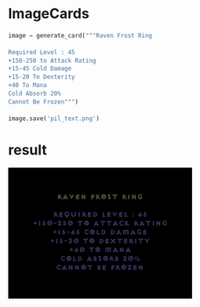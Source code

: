 # ImageCards

```python
image = generate_card("""Raven Frost Ring

Required Level : 45
+150-250 to Attack Rating
+15-45 Cold Damage
+15-20 To Dexterity
+40 To Mana
Cold Absorb 20%
Cannot Be Frozen""")

image.save('pil_text.png')
```

# result
![GitHub Logo](/pil_text.png)
